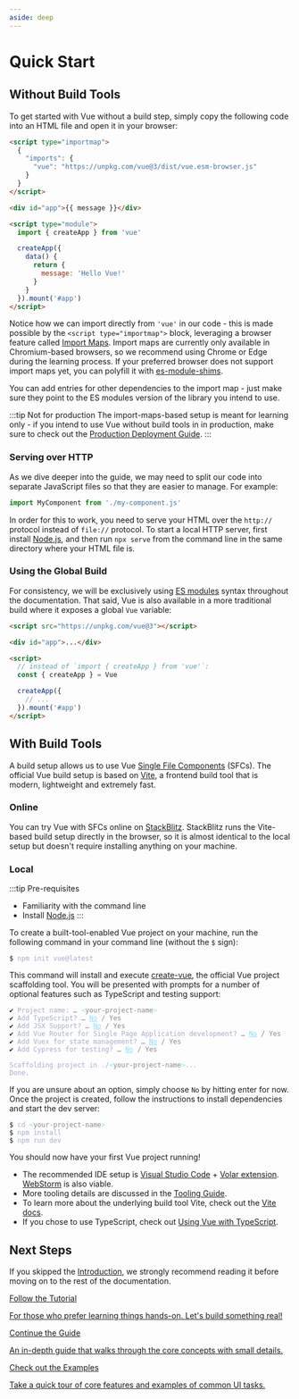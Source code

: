 ```yaml
---
aside: deep
---
```


# Quick Start

## Without Build Tools

To get started with Vue without a build step, simply copy the following code into an HTML file and open it in your browser:

```html
<script type="importmap">
  {
    "imports": {
      "vue": "https://unpkg.com/vue@3/dist/vue.esm-browser.js"
    }
  }
</script>

<div id="app">{{ message }}</div>

<script type="module">
  import { createApp } from 'vue'

  createApp({
    data() {
      return {
        message: 'Hello Vue!'
      }
    }
  }).mount('#app')
</script>
```

Notice how we can import directly from `'vue'` in our code - this is made possible by the `<script type="importmap">` block, leveraging a browser feature called [Import Maps](https://caniuse.com/import-maps). Import maps are currently only available in Chromium-based browsers, so we recommend using Chrome or Edge during the learning process. If your preferred browser does not support import maps yet, you can polyfill it with [es-module-shims](https://github.com/guybedford/es-module-shims).

You can add entries for other dependencies to the import map - just make sure they point to the ES modules version of the library you intend to use.

:::tip Not for production
The import-maps-based setup is meant for learning only - if you intend to use Vue without build tools in in production, make sure to check out the [Production Deployment Guide](/guide/best-practices/production-deployment.html#without-build-tools).
:::

### Serving over HTTP

As we dive deeper into the guide, we may need to split our code into separate JavaScript files so that they are easier to manage. For example:

```js
import MyComponent from './my-component.js'
```

In order for this to work, you need to serve your HTML over the `http://` protocol instead of `file://` protocol. To start a local HTTP server, first install [Node.js](https://nodejs.org/en/), and then run `npx serve` from the command line in the same directory where your HTML file is.

### Using the Global Build

For consistency, we will be exclusively using [ES modules](https://developer.mozilla.org/en-US/docs/Web/JavaScript/Guide/Modules) syntax throughout the documentation. That said, Vue is also available in a more traditional build where it exposes a global `Vue` variable:

```html
<script src="https://unpkg.com/vue@3"></script>

<div id="app">...</div>

<script>
  // instead of `import { createApp } from 'vue'`:
  const { createApp } = Vue

  createApp({
    // ...
  }).mount('#app')
</script>
```

## With Build Tools

A build setup allows us to use Vue [Single File Components](/guide/scaling-up/sfc) (SFCs). The official Vue build setup is based on [Vite](https://vitejs.dev), a frontend build tool that is modern, lightweight and extremely fast.

### Online

You can try Vue with SFCs online on [StackBlitz](https://vite.new/vue). StackBlitz runs the Vite-based build setup directly in the browser, so it is almost identical to the local setup but doesn't require installing anything on your machine.

### Local

:::tip Pre-requisites

- Familiarity with the command line
- Install [Node.js](https://nodejs.org/)
  :::

To create a built-tool-enabled Vue project on your machine, run the following command in your command line (without the `$` sign):

<div class="language-sh"><pre><code><span class="line"><span style="color:var(--vt-c-green);">$</span> <span style="color:#A6ACCD;">npm init vue@latest</span></span></code></pre></div>

This command will install and execute [create-vue](https://github.com/vuejs/create-vue), the official Vue project scaffolding tool. You will be presented with prompts for a number of optional features such as TypeScript and testing support:

<div class="language-sh"><pre><code><span style="color:var(--vt-c-green);">✔</span> <span style="color:#A6ACCD;">Project name: <span style="color:#888;">… <span style="color:#89DDFF;">&lt;</span><span style="color:#888;">your-project-name</span><span style="color:#89DDFF;">&gt;</span></span></span>
<span style="color:var(--vt-c-green);">✔</span> <span style="color:#A6ACCD;">Add TypeScript? <span style="color:#888;">… <span style="color:#89DDFF;text-decoration:underline">No</span> / Yes</span></span>
<span style="color:var(--vt-c-green);">✔</span> <span style="color:#A6ACCD;">Add JSX Support? <span style="color:#888;">… <span style="color:#89DDFF;text-decoration:underline">No</span> / Yes</span></span>
<span style="color:var(--vt-c-green);">✔</span> <span style="color:#A6ACCD;">Add Vue Router for Single Page Application development? <span style="color:#888;">… <span style="color:#89DDFF;text-decoration:underline">No</span> / Yes</span></span>
<span style="color:var(--vt-c-green);">✔</span> <span style="color:#A6ACCD;">Add Vuex for state management? <span style="color:#888;">… <span style="color:#89DDFF;text-decoration:underline">No</span> / Yes</span></span>
<span style="color:var(--vt-c-green);">✔</span> <span style="color:#A6ACCD;">Add Cypress for testing? <span style="color:#888;">… <span style="color:#89DDFF;text-decoration:underline">No</span> / Yes</span></span>
<span></span>
<span style="color:#A6ACCD;">Scaffolding project in ./<span style="color:#89DDFF;">&lt;</span><span style="color:#888;">your-project-name</span><span style="color:#89DDFF;">&gt;</span>...</span>
<span style="color:#A6ACCD;">Done.</span></code></pre></div>

If you are unsure about an option, simply choose `No` by hitting enter for now. Once the project is created, follow the instructions to install dependencies and start the dev server:

<div class="language-sh"><pre><code><span class="line"><span style="color:var(--vt-c-green);">$ </span><span style="color:#A6ACCD;">cd</span><span style="color:#A6ACCD;"> </span><span style="color:#89DDFF;">&lt;</span><span style="color:#888;">your-project-name</span><span style="color:#89DDFF;">&gt;</span></span>
<span class="line"><span style="color:var(--vt-c-green);">$ </span><span style="color:#A6ACCD;">npm install</span></span>
<span class="line"><span style="color:var(--vt-c-green);">$ </span><span style="color:#A6ACCD;">npm run dev</span></span>
<span class="line"></span></code></pre></div>

You should now have your first Vue project running!

- The recommended IDE setup is [Visual Studio Code](https://code.visualstudio.com/) + [Volar extension](https://marketplace.visualstudio.com/items?itemName=johnsoncodehk.volar). [WebStorm](https://www.jetbrains.com/webstorm/) is also viable.
- More tooling details are discussed in the [Tooling Guide](/guide/scaling-up/tooling.html).
- To learn more about the underlying build tool Vite, check out the [Vite docs](https://vitejs.dev).
- If you chose to use TypeScript, check out [Using Vue with TypeScript](scaling-up/typescript.html).

## Next Steps

If you skipped the [Introduction](/guide/introduction), we strongly recommend reading it before moving on to the rest of the documentation.

<div class="vt-box-container next-steps">
  <a class="vt-box" href="/tutorial/">
    <p class="next-steps-link">Follow the Tutorial</p>
    <p class="next-steps-caption">For those who prefer learning things hands-on. Let's build something real!</p>
  </a>
  <a class="vt-box" href="/guide/essentials/application.html">
    <p class="next-steps-link">Continue the Guide</p>
    <p class="next-steps-caption">An in-depth guide that walks through the core concepts with small details.</p>
  </a>
  <a class="vt-box" href="/examples/">
    <p class="next-steps-link">Check out the Examples</p>
    <p class="next-steps-caption">Take a quick tour of core features and examples of common UI tasks.</p>
  </a>
</div>
